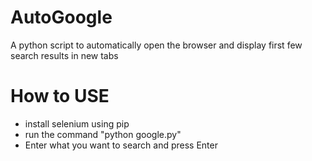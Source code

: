 # AutoGoogle
A python script to automatically open the browser and display first few search results in new tabs

# How to USE
- install selenium using pip
- run the command "python google.py"
- Enter what you want to search and press Enter
